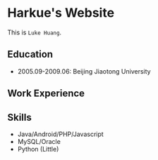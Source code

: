 # Harkue's Website

This is `Luke Huang`.

## Education
 - 2005.09-2009.06: Beijing Jiaotong University

## Work Experience


## Skills
 - Java/Android/PHP/Javascript
 - MySQL/Oracle
 - Python (Little)
